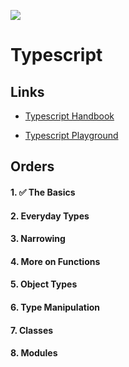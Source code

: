 ![](https://hackernoon.com/images/px52c3vht.jpg)
# Typescript

## Links

- [Typescript Handbook](https://www.typescriptlang.org/docs/handbook/intro.html)

- [Typescript Playground](https://www.typescriptlang.org/play)

## Orders

#### 1. ✅ The Basics

#### 2. Everyday Types

#### 3. Narrowing

#### 4. More on Functions

#### 5. Object Types

#### 6. Type Manipulation

#### 7. Classes

#### 8. Modules
